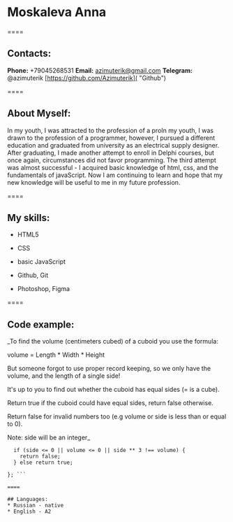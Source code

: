 # Moskaleva Anna
====

## Contacts:
**Phone:** +79045268531
**Email:** azimuterik@gmail.com
**Telegram:** @azimuterik
[https://github.com/Azimuterik]( "Github") 

====
 ## About Myself:

 In my youth, I was attracted to the profession of a proIn my youth, I was drawn to the profession of a programmer, however, I pursued a different education and graduated from university as an electrical supply designer.
 After graduating, I made another attempt to enroll in Delphi courses, but once again, circumstances did not favor programming. The third attempt was almost successful - I acquired basic knowledge of html, css, and the fundamentals of javaScript. 
 Now I am continuing to learn and hope that my new knowledge will be useful to me in my future profession.

====

## My skills:

+ HTML5

+ CSS

+ basic JavaScript

+ Github, Git

+ Photoshop, Figma

====

## Code example:

_To find the volume (centimeters cubed) of a cuboid you use the formula:

volume = Length * Width * Height

But someone forgot to use proper record keeping, so we only have the volume, and the length of a single side!

It's up to you to find out whether the cuboid has equal sides (= is a cube).

Return true if the cuboid could have equal sides, return false otherwise.

Return false for invalid numbers too (e.g volume or side is less than or equal to 0).

Note: side will be an integer_

```var cubeChecker = function(volume, side){
  if (side <= 0 || volume <= 0 || side ** 3 !== volume) { 
    return false;
  } else return true;
    
}; ```

====

## Languages: 
* Russian - native
* English - A2